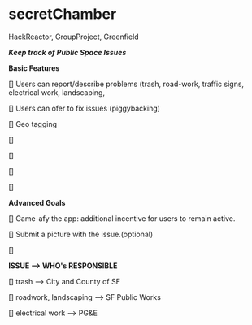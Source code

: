 # secretChamber
HackReactor, GroupProject, Greenfield 

_______Keep track of Public Space Issues_______

__Basic Features__

[] Users can report/describe problems (trash, road-work, traffic signs, electrical work, landscaping, 

[] Users can ofer to fix issues (piggybacking) 

[] Geo tagging

[] 

[]

[]

[]

__Advanced Goals__

[] Game-afy the app: additional incentive for users to remain active.

[] Submit a picture with the issue.(optional)

[]


__ISSUE --> WHO's RESPONSIBLE__

[] trash --> City and County of SF

[] roadwork, landscaping --> SF Public Works

[] electrical work --> PG&E



